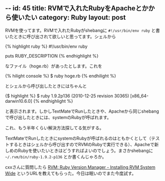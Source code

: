 --
id: 45
title: RVMで入れたRubyをApacheとかから使いたい
category: Ruby
layout: post
--

RVMを使ってます。RVMで入れたRubyがshebangに `#!/usr/bin/env ruby` と書いたときに呼び出されて欲しいと思ってます。シェルから

{% highlight ruby %}
#!/usr/bin/env ruby

puts RUBY_DESCRIPTION
{% endhighlight %}

なファイル（hoge.rb）があったとします。これを

{% hilight console %}
$ ruby hoge.rb
{% endhilight %}

とシェルから呼び出したときにはちゃんと

{$ highlight %}
$ ruby 1.9.2p136 (2010-12-25 revision 30365) [x86_64-darwin10.6.0]
{% endhighlight %}

と表示されます。しかしTextMateでRunしたときや、Apacheから同じshebangで呼び出したときには、systemのRubyが呼ばれます。

これ、もう半年くらい解決方法探してる気がする。

TextMateでRunしたときにsystemのRubyが呼ばれるのはともかくとして（テストするときはシェルから呼び出すのでRVMのRubyで実行できる）、Apacheで新しめのRubyを使いたいときはどうすればよいのでしょう。まさかshebangに `~/.rvm/bin/ruby-1.9.2-p136` とか書くんじゃろか。

cxxさんに質問したら [RVM: Ruby Version Manager - Installing RVM System Wide](http://rvm.beginrescueend.com/deployment/system-wide/) というURLを教えてもらった。今日は眠いのでまた今度試す。
